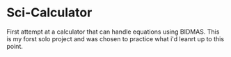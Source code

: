 # Sci-Calculator
First attempt at a calculator that can handle equations using BIDMAS. This is my forst solo project and was chosen to practice what i'd leanrt up to this point.

